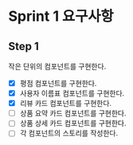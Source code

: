 # Sprint 1 요구사항

## Step 1

작은 단위의 컴포넌트를 구현한다.

- [x] 평점 컴포넌트를 구현한다.
- [x] 사용자 이름표 컴포넌트를 구현한다.
- [x] 리뷰 카드 컴포넌트를 구현한다.
- [ ] 상품 요약 카드 컴포넌트를 구현한다.
- [ ] 상품 상세 카드 컴포넌트를 구현한다.
- [ ] 각 컴포넌트의 스토리를 작성한다.
